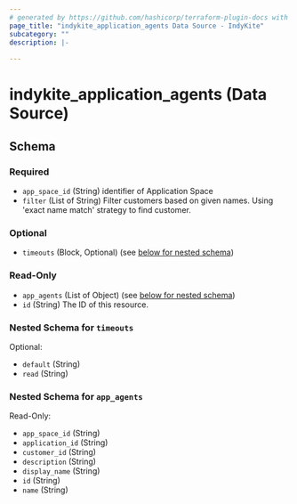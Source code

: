 ```yaml
---
# generated by https://github.com/hashicorp/terraform-plugin-docs with custom templates
page_title: "indykite_application_agents Data Source - IndyKite"
subcategory: ""
description: |-
  
---
```


# indykite_application_agents (Data Source)





<!-- schema generated by tfplugindocs -->
## Schema

### Required

- `app_space_id` (String) identifier of Application Space
- `filter` (List of String) Filter customers based on given names. Using 'exact name match' strategy to find customer.

### Optional

- `timeouts` (Block, Optional) (see [below for nested schema](#nestedblock--timeouts))

### Read-Only

- `app_agents` (List of Object) (see [below for nested schema](#nestedatt--app_agents))
- `id` (String) The ID of this resource.

<a id="nestedblock--timeouts"></a>
### Nested Schema for `timeouts`

Optional:

- `default` (String)
- `read` (String)


<a id="nestedatt--app_agents"></a>
### Nested Schema for `app_agents`

Read-Only:

- `app_space_id` (String)
- `application_id` (String)
- `customer_id` (String)
- `description` (String)
- `display_name` (String)
- `id` (String)
- `name` (String)
